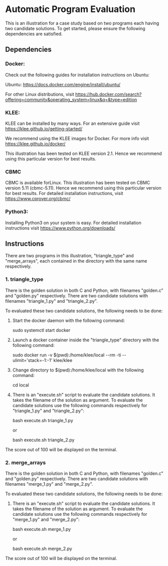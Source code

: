 # Automatic Program Evaluation

This is an illustration for a case study based on two programs each having two candidate solutions. To get started, please ensure the following dependencies are satisfied.


## Dependencies

### Docker:

Check out the following guides for installation instructions on Ubuntu:

Ubuntu: https://docs.docker.com/engine/install/ubuntu/

For other Linux distributions, visit https://hub.docker.com/search?offering=community&operating_system=linux&q=&type=edition


### KLEE:

KLEE can be installed by many ways. For an extensive guide visit https://klee.github.io/getting-started/

We recommend using the KLEE images for Docker. For more info visit https://klee.github.io/docker/

This illustration has been tested on KLEE version 2.1. Hence we recommend using this particular version for best results.


### CBMC

CBMC is available forLinux. This illustration has been tested on CBMC version 5.11 (cbmc-5.11). Hence we recommend using this particular version for best results. For detailed installation instructions, visit https://www.cprover.org/cbmc/


### Python3:

Installing Python3 on your system is easy. For detailed installation instructions visit https://www.python.org/downloads/



## Instructions

There are two programs in this illustration, "triangle_type" and "merge_arrays", each contained in the directory with the same name respectively.




### 1. triangle_type

There is the golden solution in both C and Python, with filenames "golden.c" and "golden.py" respectively. There are two candidate solutions with filenames "triangle_1.py" and "triangle_2.py".

To evaluated these two candidate solutions, the following needs to be done:

1. Start the docker daemon with the following command:

    sudo systemctl start docker

2. Launch a docker container inside the "triangle_type" directory with the following command:

    sudo docker run -v $(pwd):/home/klee/local --rm -ti --ulimit='stack=-1:-1' klee/klee

3. Change directory to $(pwd):/home/klee/local with the following command:

    cd local

4. There is an "execute.sh" script to evaluate the candidate solutions. It takes the filename of the solution as argument. To evaluate the candidate solutions use the following commands respectively for "triangle_1.py" and "triangle_2.py":

    bash execute.sh triangle_1.py

    or

    bash execute.sh triangle_2.py


The score out of 100 will be displayed on the terminal.





### 2. merge_arrays

There is the golden solution in both C and Python, with filenames "golden.c" and "golden.py" respectively. There are two candidate solutions with filenames "merge_1.py" and "merge_2.py".

To evaluated these two candidate solutions, the following needs to be done:

1. There is an "execute.sh" script to evaluate the candidate solutions. It takes the filename of the solution as argument. To evaluate the candidate solutions use the following commands respectively for "merge_1.py" and "merge_2.py":

    bash execute.sh merge_1.py

    or

    bash execute.sh merge_2.py


The score out of 100 will be displayed on the terminal.
